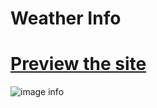 # Weather Info

# [Preview the site](https://alsiam.github.io/web-projects/weather-info)

![image info](../assets/images/weather-info.png)
